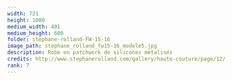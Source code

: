```yaml
---
width: 721
height: 1080
medium_width: 401
medium_height: 600
folder: stephane-rolland-FW-15-16
image_path: stephane_rolland_fw15-16_modele5.jpg
description: Robe en patchwork de silicones métalisés
credits: http://www.stephanerolland.com/gallery/haute-couture/page/12/
rank: 7
---
```

